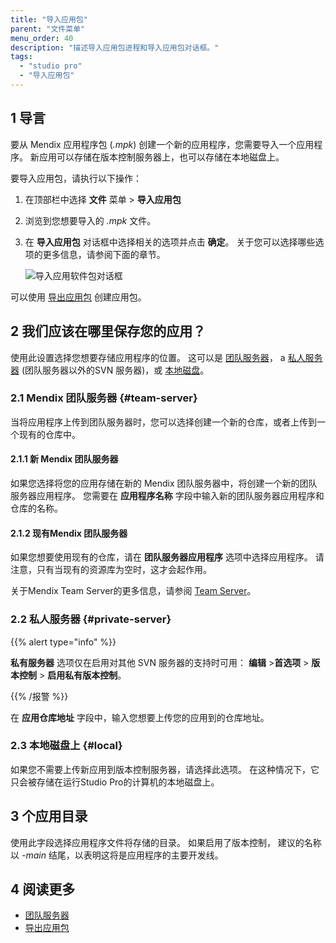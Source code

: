 ```yaml
---
title: "导入应用包"
parent: "文件菜单"
menu_order: 40
description: "描述导入应用包进程和导入应用包对话框。"
tags:
  - "studio pro"
  - "导入应用包"
---
```


## 1 导言

要从 Mendix 应用程序包 (*.mpk*) 创建一个新的应用程序，您需要导入一个应用程序。 新应用可以存储在版本控制服务器上，也可以存储在本地磁盘上。

要导入应用包，请执行以下操作：

1. 在顶部栏中选择 **文件** 菜单 > **导入应用包**

2. 浏览到您想要导入的 *.mpk* 文件。

3.  在 **导入应用包** 对话框中选择相关的选项并点击 **确定**。 关于您可以选择哪些选项的更多信息，请参阅下面的章节。

    ![导入应用软件包对话框](attachments/file-menu/import-project-package.png)

可以使用 [导出应用包](export-project-package-dialog) 创建应用包。

## 2 我们应该在哪里保存您的应用？

使用此设置选择您想要存储应用程序的位置。 这可以是 [团队服务器](#team-server)， a [私人服务器](#private-server) (团队服务器以外的SVN 服务器)，或 [本地磁盘](#local)。

### 2.1 Mendix 团队服务器 {#team-server}

当将应用程序上传到团队服务器时，您可以选择创建一个新的仓库，或者上传到一个现有的仓库中。

#### 2.1.1 新 Mendix 团队服务器

如果您选择将您的应用存储在新的 Mendix 团队服务器中，将创建一个新的团队服务器应用程序。 您需要在 **应用程序名称** 字段中输入新的团队服务器应用程序和仓库的名称。

#### 2.1.2 现有Mendix 团队服务器

如果您想要使用现有的仓库，请在 **团队服务器应用程序** 选项中选择应用程序。 请注意，只有当现有的资源库为空时，这才会起作用。

关于Mendix Team Server的更多信息，请参阅 [Team Server](/developerportal/collaborate/team-server)。

### 2.2 私人服务器 {#private-server}

{{% alert type="info" %}}

**私有服务器** 选项仅在启用对其他 SVN 服务器的支持时可用： **编辑** >**首选项** > **版本控制** > **启用私有版本控制**。

{{% /报警 %}}

在 **应用仓库地址** 字段中，输入您想要上传您的应用到的仓库地址。

### 2.3 本地磁盘上 {#local}

如果您不需要上传新应用到版本控制服务器，请选择此选项。 在这种情况下，它只会被存储在运行Studio Pro的计算机的本地磁盘上。

## 3 个应用目录

使用此字段选择应用程序文件将存储的目录。 如果启用了版本控制， 建议的名称以 *-main* 结尾，以表明这将是应用程序的主要开发线。

## 4 阅读更多

* [团队服务器](/developerportal/collaborate/team-server)
* [导出应用包](export-project-package-dialog)